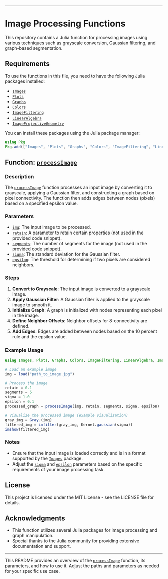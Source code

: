 
---

# Image Processing Functions

This repository contains a Julia function for processing images using various techniques such as grayscale conversion, Gaussian filtering, and graph-based segmentation.

## Requirements

To use the functions in this file, you need to have the following Julia packages installed:

- [`Images`](command:_github.copilot.openSymbolFromReferences?%5B%22Images%22%2C%5B%7B%22uri%22%3A%7B%22%24mid%22%3A1%2C%22fsPath%22%3A%22%2FUsers%2Fbenniasoff%2FVscode%2Fchemlab%2Fsound%2FFucntions.jl%22%2C%22external%22%3A%22file%3A%2F%2F%2FUsers%2Fbenniasoff%2FVscode%2Fchemlab%2Fsound%2FFucntions.jl%22%2C%22path%22%3A%22%2FUsers%2Fbenniasoff%2FVscode%2Fchemlab%2Fsound%2FFucntions.jl%22%2C%22scheme%22%3A%22file%22%7D%2C%22pos%22%3A%7B%22line%22%3A0%2C%22character%22%3A6%7D%7D%5D%5D "Go to definition")
- [`Plots`](command:_github.copilot.openSymbolFromReferences?%5B%22Plots%22%2C%5B%7B%22uri%22%3A%7B%22%24mid%22%3A1%2C%22fsPath%22%3A%22%2FUsers%2Fbenniasoff%2FVscode%2Fchemlab%2Fsound%2FFucntions.jl%22%2C%22external%22%3A%22file%3A%2F%2F%2FUsers%2Fbenniasoff%2FVscode%2Fchemlab%2Fsound%2FFucntions.jl%22%2C%22path%22%3A%22%2FUsers%2Fbenniasoff%2FVscode%2Fchemlab%2Fsound%2FFucntions.jl%22%2C%22scheme%22%3A%22file%22%7D%2C%22pos%22%3A%7B%22line%22%3A0%2C%22character%22%3A14%7D%7D%5D%5D "Go to definition")
- [`Graphs`](command:_github.copilot.openSymbolFromReferences?%5B%22Graphs%22%2C%5B%7B%22uri%22%3A%7B%22%24mid%22%3A1%2C%22fsPath%22%3A%22%2FUsers%2Fbenniasoff%2FVscode%2Fchemlab%2Fsound%2FFucntions.jl%22%2C%22external%22%3A%22file%3A%2F%2F%2FUsers%2Fbenniasoff%2FVscode%2Fchemlab%2Fsound%2FFucntions.jl%22%2C%22path%22%3A%22%2FUsers%2Fbenniasoff%2FVscode%2Fchemlab%2Fsound%2FFucntions.jl%22%2C%22scheme%22%3A%22file%22%7D%2C%22pos%22%3A%7B%22line%22%3A0%2C%22character%22%3A21%7D%7D%5D%5D "Go to definition")
- [`Colors`](command:_github.copilot.openSymbolFromReferences?%5B%22Colors%22%2C%5B%7B%22uri%22%3A%7B%22%24mid%22%3A1%2C%22fsPath%22%3A%22%2FUsers%2Fbenniasoff%2FVscode%2Fchemlab%2Fsound%2FFucntions.jl%22%2C%22external%22%3A%22file%3A%2F%2F%2FUsers%2Fbenniasoff%2FVscode%2Fchemlab%2Fsound%2FFucntions.jl%22%2C%22path%22%3A%22%2FUsers%2Fbenniasoff%2FVscode%2Fchemlab%2Fsound%2FFucntions.jl%22%2C%22scheme%22%3A%22file%22%7D%2C%22pos%22%3A%7B%22line%22%3A0%2C%22character%22%3A29%7D%7D%5D%5D "Go to definition")
- [`ImageFiltering`](command:_github.copilot.openSymbolFromReferences?%5B%22ImageFiltering%22%2C%5B%7B%22uri%22%3A%7B%22%24mid%22%3A1%2C%22fsPath%22%3A%22%2FUsers%2Fbenniasoff%2FVscode%2Fchemlab%2Fsound%2FFucntions.jl%22%2C%22external%22%3A%22file%3A%2F%2F%2FUsers%2Fbenniasoff%2FVscode%2Fchemlab%2Fsound%2FFucntions.jl%22%2C%22path%22%3A%22%2FUsers%2Fbenniasoff%2FVscode%2Fchemlab%2Fsound%2FFucntions.jl%22%2C%22scheme%22%3A%22file%22%7D%2C%22pos%22%3A%7B%22line%22%3A0%2C%22character%22%3A37%7D%7D%5D%5D "Go to definition")
- [`LinearAlgebra`](command:_github.copilot.openSymbolFromReferences?%5B%22LinearAlgebra%22%2C%5B%7B%22uri%22%3A%7B%22%24mid%22%3A1%2C%22fsPath%22%3A%22%2FUsers%2Fbenniasoff%2FVscode%2Fchemlab%2Fsound%2FFucntions.jl%22%2C%22external%22%3A%22file%3A%2F%2F%2FUsers%2Fbenniasoff%2FVscode%2Fchemlab%2Fsound%2FFucntions.jl%22%2C%22path%22%3A%22%2FUsers%2Fbenniasoff%2FVscode%2Fchemlab%2Fsound%2FFucntions.jl%22%2C%22scheme%22%3A%22file%22%7D%2C%22pos%22%3A%7B%22line%22%3A0%2C%22character%22%3A53%7D%7D%5D%5D "Go to definition")
- [`ImageProjectiveGeometry`](command:_github.copilot.openSymbolFromReferences?%5B%22ImageProjectiveGeometry%22%2C%5B%7B%22uri%22%3A%7B%22%24mid%22%3A1%2C%22fsPath%22%3A%22%2FUsers%2Fbenniasoff%2FVscode%2Fchemlab%2Fsound%2FFucntions.jl%22%2C%22external%22%3A%22file%3A%2F%2F%2FUsers%2Fbenniasoff%2FVscode%2Fchemlab%2Fsound%2FFucntions.jl%22%2C%22path%22%3A%22%2FUsers%2Fbenniasoff%2FVscode%2Fchemlab%2Fsound%2FFucntions.jl%22%2C%22scheme%22%3A%22file%22%7D%2C%22pos%22%3A%7B%22line%22%3A0%2C%22character%22%3A68%7D%7D%5D%5D "Go to definition")

You can install these packages using the Julia package manager:

```julia
using Pkg
Pkg.add(["Images", "Plots", "Graphs", "Colors", "ImageFiltering", "LinearAlgebra", "ImageProjectiveGeometry"])
```

## Function: [`processImage`](command:_github.copilot.openSymbolFromReferences?%5B%22processImage%22%2C%5B%7B%22uri%22%3A%7B%22%24mid%22%3A1%2C%22fsPath%22%3A%22%2FUsers%2Fbenniasoff%2FVscode%2Fchemlab%2Fsound%2FFucntions.jl%22%2C%22external%22%3A%22file%3A%2F%2F%2FUsers%2Fbenniasoff%2FVscode%2Fchemlab%2Fsound%2FFucntions.jl%22%2C%22path%22%3A%22%2FUsers%2Fbenniasoff%2FVscode%2Fchemlab%2Fsound%2FFucntions.jl%22%2C%22scheme%22%3A%22file%22%7D%2C%22pos%22%3A%7B%22line%22%3A3%2C%22character%22%3A9%7D%7D%5D%5D "Go to definition")

### Description

The [`processImage`](command:_github.copilot.openSymbolFromReferences?%5B%22processImage%22%2C%5B%7B%22uri%22%3A%7B%22%24mid%22%3A1%2C%22fsPath%22%3A%22%2FUsers%2Fbenniasoff%2FVscode%2Fchemlab%2Fsound%2FFucntions.jl%22%2C%22external%22%3A%22file%3A%2F%2F%2FUsers%2Fbenniasoff%2FVscode%2Fchemlab%2Fsound%2FFucntions.jl%22%2C%22path%22%3A%22%2FUsers%2Fbenniasoff%2FVscode%2Fchemlab%2Fsound%2FFucntions.jl%22%2C%22scheme%22%3A%22file%22%7D%2C%22pos%22%3A%7B%22line%22%3A3%2C%22character%22%3A9%7D%7D%5D%5D "Go to definition") function processes an input image by converting it to grayscale, applying a Gaussian filter, and constructing a graph based on pixel connectivity. The function then adds edges between nodes (pixels) based on a specified epsilon value.

### Parameters

- [`img`](command:_github.copilot.openSymbolFromReferences?%5B%22img%22%2C%5B%7B%22uri%22%3A%7B%22%24mid%22%3A1%2C%22fsPath%22%3A%22%2FUsers%2Fbenniasoff%2FVscode%2Fchemlab%2Fsound%2FFucntions.jl%22%2C%22external%22%3A%22file%3A%2F%2F%2FUsers%2Fbenniasoff%2FVscode%2Fchemlab%2Fsound%2FFucntions.jl%22%2C%22path%22%3A%22%2FUsers%2Fbenniasoff%2FVscode%2Fchemlab%2Fsound%2FFucntions.jl%22%2C%22scheme%22%3A%22file%22%7D%2C%22pos%22%3A%7B%22line%22%3A3%2C%22character%22%3A22%7D%7D%5D%5D "Go to definition"): The input image to be processed.
- [`retain`](command:_github.copilot.openSymbolFromReferences?%5B%22retain%22%2C%5B%7B%22uri%22%3A%7B%22%24mid%22%3A1%2C%22fsPath%22%3A%22%2FUsers%2Fbenniasoff%2FVscode%2Fchemlab%2Fsound%2FFucntions.jl%22%2C%22external%22%3A%22file%3A%2F%2F%2FUsers%2Fbenniasoff%2FVscode%2Fchemlab%2Fsound%2FFucntions.jl%22%2C%22path%22%3A%22%2FUsers%2Fbenniasoff%2FVscode%2Fchemlab%2Fsound%2FFucntions.jl%22%2C%22scheme%22%3A%22file%22%7D%2C%22pos%22%3A%7B%22line%22%3A3%2C%22character%22%3A27%7D%7D%5D%5D "Go to definition"): A parameter to retain certain properties (not used in the provided code snippet).
- [`segments`](command:_github.copilot.openSymbolFromReferences?%5B%22segments%22%2C%5B%7B%22uri%22%3A%7B%22%24mid%22%3A1%2C%22fsPath%22%3A%22%2FUsers%2Fbenniasoff%2FVscode%2Fchemlab%2Fsound%2FFucntions.jl%22%2C%22external%22%3A%22file%3A%2F%2F%2FUsers%2Fbenniasoff%2FVscode%2Fchemlab%2Fsound%2FFucntions.jl%22%2C%22path%22%3A%22%2FUsers%2Fbenniasoff%2FVscode%2Fchemlab%2Fsound%2FFucntions.jl%22%2C%22scheme%22%3A%22file%22%7D%2C%22pos%22%3A%7B%22line%22%3A3%2C%22character%22%3A35%7D%7D%5D%5D "Go to definition"): The number of segments for the image (not used in the provided code snippet).
- [`sigma`](command:_github.copilot.openSymbolFromReferences?%5B%22sigma%22%2C%5B%7B%22uri%22%3A%7B%22%24mid%22%3A1%2C%22fsPath%22%3A%22%2FUsers%2Fbenniasoff%2FVscode%2Fchemlab%2Fsound%2FFucntions.jl%22%2C%22external%22%3A%22file%3A%2F%2F%2FUsers%2Fbenniasoff%2FVscode%2Fchemlab%2Fsound%2FFucntions.jl%22%2C%22path%22%3A%22%2FUsers%2Fbenniasoff%2FVscode%2Fchemlab%2Fsound%2FFucntions.jl%22%2C%22scheme%22%3A%22file%22%7D%2C%22pos%22%3A%7B%22line%22%3A3%2C%22character%22%3A45%7D%7D%5D%5D "Go to definition"): The standard deviation for the Gaussian filter.
- [`epsilon`](command:_github.copilot.openSymbolFromReferences?%5B%22epsilon%22%2C%5B%7B%22uri%22%3A%7B%22%24mid%22%3A1%2C%22fsPath%22%3A%22%2FUsers%2Fbenniasoff%2FVscode%2Fchemlab%2Fsound%2FFucntions.jl%22%2C%22external%22%3A%22file%3A%2F%2F%2FUsers%2Fbenniasoff%2FVscode%2Fchemlab%2Fsound%2FFucntions.jl%22%2C%22path%22%3A%22%2FUsers%2Fbenniasoff%2FVscode%2Fchemlab%2Fsound%2FFucntions.jl%22%2C%22scheme%22%3A%22file%22%7D%2C%22pos%22%3A%7B%22line%22%3A3%2C%22character%22%3A52%7D%7D%5D%5D "Go to definition"): The threshold for determining if two pixels are considered neighbors.

### Steps

1. **Convert to Grayscale**: The input image is converted to a grayscale image.
2. **Apply Gaussian Filter**: A Gaussian filter is applied to the grayscale image to smooth it.
3. **Initialize Graph**: A graph is initialized with nodes representing each pixel in the image.
4. **Define Neighbor Offsets**: Neighbor offsets for 8-connectivity are defined.
5. **Add Edges**: Edges are added between nodes based on the 10 percent rule and the epsilon value.

### Example Usage

```julia
using Images, Plots, Graphs, Colors, ImageFiltering, LinearAlgebra, ImageProjectiveGeometry

# Load an example image
img = load("path_to_image.jpg")

# Process the image
retain = 0.1
segments = 5
sigma = 1.0
epsilon = 0.1
processed_graph = processImage(img, retain, segments, sigma, epsilon)

# Visualize the processed image (example visualization)
gray_img = Gray.(img)
filtered_img = imfilter(gray_img, Kernel.gaussian(sigma))
imshow(filtered_img)
```

### Notes

- Ensure that the input image is loaded correctly and is in a format supported by the [`Images`](command:_github.copilot.openSymbolFromReferences?%5B%22Images%22%2C%5B%7B%22uri%22%3A%7B%22%24mid%22%3A1%2C%22fsPath%22%3A%22%2FUsers%2Fbenniasoff%2FVscode%2Fchemlab%2Fsound%2FFucntions.jl%22%2C%22external%22%3A%22file%3A%2F%2F%2FUsers%2Fbenniasoff%2FVscode%2Fchemlab%2Fsound%2FFucntions.jl%22%2C%22path%22%3A%22%2FUsers%2Fbenniasoff%2FVscode%2Fchemlab%2Fsound%2FFucntions.jl%22%2C%22scheme%22%3A%22file%22%7D%2C%22pos%22%3A%7B%22line%22%3A0%2C%22character%22%3A6%7D%7D%5D%5D "Go to definition") package.
- Adjust the [`sigma`](command:_github.copilot.openSymbolFromReferences?%5B%22sigma%22%2C%5B%7B%22uri%22%3A%7B%22%24mid%22%3A1%2C%22fsPath%22%3A%22%2FUsers%2Fbenniasoff%2FVscode%2Fchemlab%2Fsound%2FFucntions.jl%22%2C%22external%22%3A%22file%3A%2F%2F%2FUsers%2Fbenniasoff%2FVscode%2Fchemlab%2Fsound%2FFucntions.jl%22%2C%22path%22%3A%22%2FUsers%2Fbenniasoff%2FVscode%2Fchemlab%2Fsound%2FFucntions.jl%22%2C%22scheme%22%3A%22file%22%7D%2C%22pos%22%3A%7B%22line%22%3A3%2C%22character%22%3A45%7D%7D%5D%5D "Go to definition") and [`epsilon`](command:_github.copilot.openSymbolFromReferences?%5B%22epsilon%22%2C%5B%7B%22uri%22%3A%7B%22%24mid%22%3A1%2C%22fsPath%22%3A%22%2FUsers%2Fbenniasoff%2FVscode%2Fchemlab%2Fsound%2FFucntions.jl%22%2C%22external%22%3A%22file%3A%2F%2F%2FUsers%2Fbenniasoff%2FVscode%2Fchemlab%2Fsound%2FFucntions.jl%22%2C%22path%22%3A%22%2FUsers%2Fbenniasoff%2FVscode%2Fchemlab%2Fsound%2FFucntions.jl%22%2C%22scheme%22%3A%22file%22%7D%2C%22pos%22%3A%7B%22line%22%3A3%2C%22character%22%3A52%7D%7D%5D%5D "Go to definition") parameters based on the specific requirements of your image processing task.

## License

This project is licensed under the MIT License - see the LICENSE file for details.

## Acknowledgments

- This function utilizes several Julia packages for image processing and graph manipulation.
- Special thanks to the Julia community for providing extensive documentation and support.

---

This README provides an overview of the [`processImage`](command:_github.copilot.openSymbolFromReferences?%5B%22processImage%22%2C%5B%7B%22uri%22%3A%7B%22%24mid%22%3A1%2C%22fsPath%22%3A%22%2FUsers%2Fbenniasoff%2FVscode%2Fchemlab%2Fsound%2FFucntions.jl%22%2C%22external%22%3A%22file%3A%2F%2F%2FUsers%2Fbenniasoff%2FVscode%2Fchemlab%2Fsound%2FFucntions.jl%22%2C%22path%22%3A%22%2FUsers%2Fbenniasoff%2FVscode%2Fchemlab%2Fsound%2FFucntions.jl%22%2C%22scheme%22%3A%22file%22%7D%2C%22pos%22%3A%7B%22line%22%3A3%2C%22character%22%3A9%7D%7D%5D%5D "Go to definition") function, its parameters, and how to use it. Adjust the paths and parameters as needed for your specific use case.
